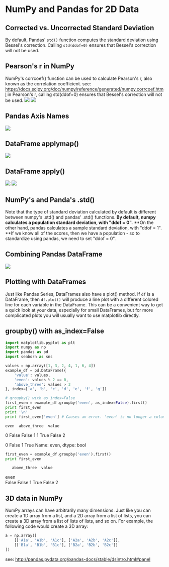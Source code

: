 # NumPy and Pandas for 2D Data #
## Corrected vs. Uncorrected Standard Deviation ##
By default, Pandas' `std()` function computes the standard deviation using Bessel's correction. Calling `std(ddof=0)` ensures that Bessel's correction will not be used.
## Pearson's r in NumPy ##
NumPy's corrcoef() function can be used to calculate Pearson's r, also known as the correlation coefficient.
see: https://docs.scipy.org/doc/numpy/reference/generated/numpy.corrcoef.html
in Pearson's r, calling std(ddof=0) ensures that Bessel's correction will not be used.
![](http://i.imgur.com/SN4NP5V.png)
![](http://i.imgur.com/loUNHcc.jpg)
## Pandas Axis Names ##
![](http://i.imgur.com/WQQkU5y.png)
## DataFrame applymap() ##
![](http://i.imgur.com/gj7PZd5.png)
## DataFrame apply() ##
![](http://i.imgur.com/9oQwx7e.png)
![](http://i.imgur.com/WJuLnYE.png)
## NumPy's and Panda's .std() ##
Note that the type of standard deviation calculated by default is different between numpy's .std() and pandas' .std() functions. **By default, numpy calculates a population standard deviation, with "ddof = 0".** **On the other hand, pandas calculates a sample standard deviation, with "ddof = 1". **If we know all of the scores, then we have a population - so to standardize using pandas, we need to set "ddof = 0".
## Combining Pandas DataFrame ##
![](http://i.imgur.com/7EFW6IH.png)
## Plotting with DataFrames ##
Just like Pandas Series, DataFrames also have a plot() method. If `df` is a DataFrame, then `df.plot()` will produce a line plot with a different colored line for each variable in the DataFrame. This can be a convenient way to get a quick look at your data, especially for small DataFrames, but for more complicated plots you will usually want to use matplotlib directly.
## groupby() with as_index=False ##
```python
import matplotlib.pyplot as plt
import numpy as np
import pandas as pd
import seaborn as sns

values = np.array([1, 3, 2, 4, 1, 6, 4])
example_df = pd.DataFrame({
    'value': values,
    'even': values % 2 == 0,
    'above_three': values > 3 
}, index=['a', 'b', 'c', 'd', 'e', 'f', 'g'])
```
```python 
# groupby() with as_index=False
first_even = example_df.groupby('even', as_index=False).first()
print first_even
print '\n'
print first_even['even'] # Causes an error. 'even' is no longer a column in the DataFrame
```
    even  above_three  value
0  False        False      1
1   True        False      2


0    False
1     True
Name: even, dtype: bool

```python
first_even = example_df.groupby('even').first()
print first_even
```
       above_three  value
even                     
False        False      1
True         False      2
## 3D data in NumPy ##
NumPy arrays can have arbitrarily many dimensions. Just like you can create a 1D array from a list, and a 2D array from a list of lists, you can create a 3D array from a list of lists of lists, and so on. For example, the following code would create a 3D array:
```python
a = np.array([
    [['A1a', 'A1b', 'A1c'], ['A2a', 'A2b', 'A2c']],
    [['B1a', 'B1b', 'B1c'], ['B2a', 'B2b', 'B2c']]
])
```
see: http://pandas.pydata.org/pandas-docs/stable/dsintro.html#panel